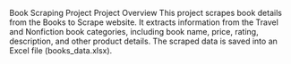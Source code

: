 Book Scraping Project
Project Overview
This project scrapes book details from the Books to Scrape website. It extracts information from the Travel and Nonfiction book categories, including book name, price, rating, description, and other product details. The scraped data is saved into an Excel file (books_data.xlsx).

